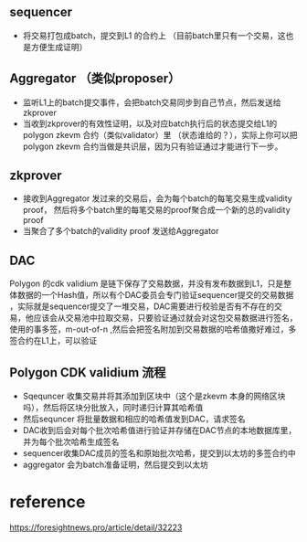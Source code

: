 ## sequencer

- 将交易打包成batch，提交到L1 的合约上 （目前batch里只有一个交易，这也是方便生成证明）



## **Aggregator** （类似proposer）

- 监听L1上的batch提交事件，会把batch交易同步到自己节点，然后发送给zkprover 
- 当收到zkprover的有效性证明，以及对应batch执行后的状态提交给L1的polygon zkevm 合约（类似validator）里 （状态谁给的？），实际上你可以把polygon zkevm 合约当做是共识层，因为只有验证通过才能进行下一步。



## zkprover

- 接收到Aggregator 发过来的交易后，会为每个batch的每笔交易生成validity proof， 然后将多个batch里的每笔交易的proof聚合成一个新的总的validity proof
- 当聚合了多个batch的validity proof 发送给Aggregator 





## DAC 

Polygon 的cdk validium 是链下保存了交易数据，并没有发布数据到L1，只是整体数据的一个Hash值，所以有个DAC委员会专门验证sequencer提交的交易数据 ，实际就是sequencer提交了一堆交易，DAC需要进行校验是否有不存在的交易，他应该会从交易池中拉取交易，只要验证通过就会对这包交易数据进行签名，使用的事多签，m-out-of-n ,然后会把签名附加到交易数据的哈希值撒好难过，多签合约在L1上，可以验证



##  Polygon CDK validium  流程

- Sqequncer 收集交易并将其添加到区块中（这个是zkevm 本身的网络区块吗），然后将区块分批放入，同时递归计算其哈希值
- 然后sequncer 将批量数据和相应的哈希值发到DAC，请求签名
- DAC收到后会对每个批次哈希值进行验证并存储在DAC节点的本地数据库里，并为每个批次哈希生成签名
- sequencer收集DAC成员的签名和原始批次哈希，提交到以太坊的多签合约中 
- aggregator 会为batch准备证明，然后提交到以太坊

# reference

https://foresightnews.pro/article/detail/32223

